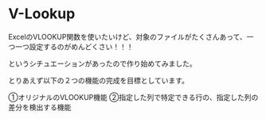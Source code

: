 # V-Lookup

ExcelのVLOOKUP関数を使いたいけど、対象のファイルがたくさんあって、一つ一つ設定するのがめんどくさい！！！

というシチュエーションがあったので作り始めてみました。


とりあえず以下の２つの機能の完成を目標としています。

①オリジナルのVLOOKUP機能
②指定した列で特定できる行の、指定した列の差分を検出する機能
